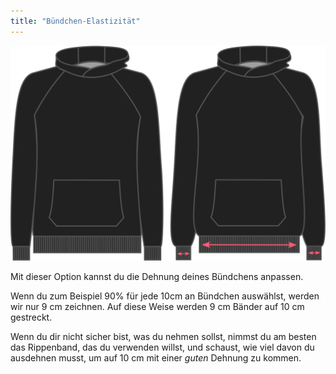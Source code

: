 ```yaml
---
title: "Bündchen-Elastizität"
---
```


![Ribbing-Strecken auf Hugo](./ribbingstretch.svg)

Mit dieser Option kannst du die Dehnung deines Bündchens anpassen.

Wenn du zum Beispiel 90% für jede 10cm an Bündchen auswählst, werden wir nur 9 cm zeichnen. Auf diese Weise werden 9 cm Bänder auf 10 cm gestreckt.

<Note>

Wenn du dir nicht sicher bist, was du nehmen sollst, nimmst du am besten das Rippenband, das du verwenden willst, und schaust, wie viel davon
du ausdehnen musst, um auf 10 cm mit einer _guten_ Dehnung zu kommen.

</Note>





